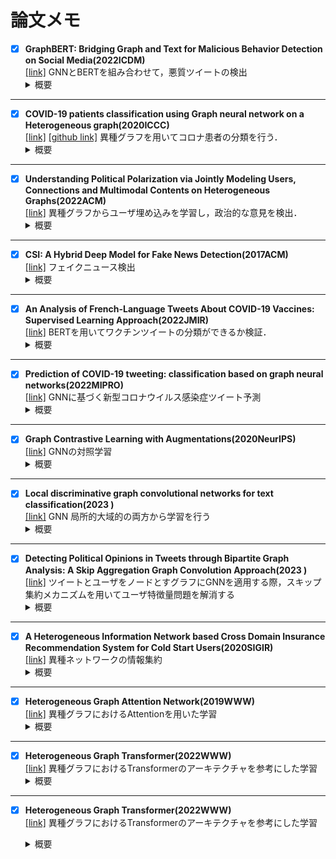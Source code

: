 # 論文メモ
 - [x] **GraphBERT: Bridging Graph and Text for Malicious Behavior Detection on Social Media(2022ICDM)**  
   [[link]](https://ieeexplore.ieee.org/document/10027673)
GNNとBERTを組み合わせて，悪質ツイートの検出
   <details><summary>概要</summary><div>
   ツイートの情報(ハッシュタグやエンティティなど)を，ツイートノードと情報ノードでエッジを形成し異種グラフで表現．これでグラフベースの関係情報を得る．この情報とBERTを組み合わせて悪質ツイート，ユーザの分類を行う．BERT単体，またはBERT+CNN や BERT+LSTMの手法よりも良い結果に．つまり，GNNから有用な構造情報を取得できているということに
---
- [x] **COVID-19 patients classification using Graph neural network on a Heterogeneous graph(2020ICCC)**  
   [[link]](https://www.dbpia.co.kr/journal/articleDetail?nodeId=NODE10506109)
   [[github link]](https://github.com/KienMN/COVID-19-in-Korea-graph)
   異種グラフを用いてコロナ患者の分類を行う．
   <details><summary>概要</summary><div>
   コロナ患者と，患者の住む市，市のある県などをノードとして異種グラフを作成．GNNより患者の感染症例を分類．複雑なアプローチを施したが結果は改善されず．つまり，今回作成した異種グラフではニューラルネットワークの学習が困難だった．原因としてはクラスの不均衡さ，不十分な特徴量が考えられる．感染者の居住地情報が感染症例の分類に役立つと考えていたが，その情報のみでは不十分だった模様．データセットの改善や強力なGNNが解決策となると考えられる．
---
- [x] **Understanding Political Polarization via Jointly Modeling Users, Connections and Multimodal Contents on Heterogeneous Graphs(2022ACM)**  
   [[link]](https://dl.acm.org/doi/abs/10.1145/3503161.3547898)
   異種グラフからユーザ埋め込みを学習し，政治的な意見を検出．
   <details><summary>概要</summary><div>
    最終的にはその結果から政治的偏向の理解を深めることが目的.コンテンツ(ツイート)のみでなく，ユーザとツイートがエッジで結ばれた異種グラフを作成．ユーザノードの初期特徴量はフォローフォロワー数やプロフィール文，ツイートノードはテキスト情報と投稿したユーザ情報から算出．この異種グラフにGNNを適用し政治的偏向の理解に有効なembeddingを得る．同種のGNNフレームワークを凌駕する精度でユーザー埋め込みを学習．
---
- [x] **CSI: A Hybrid Deep Model for Fake News Detection(2017ACM)**  
   [[link]](https://arxiv.org/abs/1703.06959)
   フェイクニュース検出
   <details><summary>概要</summary><div>
    フェイクニュースの自動検出の際に，Capture，Score，Integrateという3つのモジュールからモデルを提案する．Captureは，RNNを用いてニュース記事に対するユーザの時間的表現を取得，Scoreはユーザの行動に基づいてスコアを学習し，Integrateはこの2つのモジュールの統合を行い，出力で記事がFakeかどうかを判断．ユーザの特徴量は，ユーザについては，どの記事に関与したかに着目していた
---
- [x] **An Analysis of French-Language Tweets About COVID-19 Vaccines: Supervised Learning Approach(2022JMIR)**  
   [[link]](https://medinform.jmir.org/2022/5/e37831)
   BERTを用いてワクチンツイートの分類ができるか検証．
   <details><summary>概要</summary><div>
    ワクチン関連のツイートの特徴として，賛成反対いがいにも，曖昧，皮肉，無関係といったツイートが多くありこれらもうまく分類できるかどうかを検証．CamemBERT というフランス語BERTモデルを微調整して使用．ツイートは，(1) 賛成 反対 中立， (2) コンテンツの種類 (科学的，政治的，社会的，またはワクチン接種の状況) に分類．(1)の分類は困難，(2)の分類は(1)よりかは高いがまずまずの結果に．そこで，ツイート本文が170文字以上のものに限定して再度実験を行うと，結果が改善された．コメント：ツイートのラベル参考になりそう．ちなみにラベル付けは手動で行っていた．
---
- [x] **Prediction of COVID-19 tweeting: classification based on graph neural networks(2022MIPRO)**  
   [[link]](https://ieeexplore.ieee.org/abstract/document/9803426)
   GNNに基づく新型コロナウイルス感染症ツイート予測
   <details><summary>概要</summary><div>
    あるユーザが，今後コロナ関連のツイートをするかどうかを予測するモデルを構築．特に，node2vecを使用し，ユーザのフォロワーネットワークから抽出された特性のベクトルとしてユーザをモデル化している．
---
- [x] **Graph Contrastive Learning with Augmentations(2020NeurIPS)**  
   [[link]](https://arxiv.org/abs/2010.13902)
   GNNの対照学習
   <details><summary>概要</summary><div>
    対照学習の概念をGNNに適用．Graph Contrastive Learning（GCL）としている．グラフにおける不変表現の学習を促進させることが目的であり，実験により汎化性と頑健性が示された．拡張に関してはノードやエッジの削除，追加などが挙げられており，もう少し検討が必要な模様
---
- [x] **Local discriminative graph convolutional networks for text classification(2023   )**  
   [[link]](https://link.springer.com/article/10.1007/s00530-023-01112-y)
   GNN 局所的大域的の両方から学習を行う
   <details><summary>概要</summary><div>
    従来のテキスト分類GNNの問題点として，正解ラベルと予測ラベルの適合度にのみ着目している点が挙げられる．つまり，グラフが暗黙的に符号化する局所的なクラス内多様性と局所的なクラス間類似性を無視しているといえる．テキスト分類の精度をより向上させるためには，クラス内とクラス間の両方の多様体構造を考慮することが重要となっている．そこで本論文では局所識別グラフ畳み込みネットワーク(LDGCN)を提案する．テキストデータの局所クラス間散布行列と局所クラス内散布行列を構築し，新しいLDGCNの特徴空間では，同じクラスのテキストは互いに密接にマッピングされ，異なるクラスのテキストはできるだけ離れてマッピングされるよう学習を行う．
---
- [x] **Detecting Political Opinions in Tweets through Bipartite Graph Analysis: A Skip Aggregation Graph Convolution Approach(2023   )**  
   [[link]](https://arxiv.org/abs/2304.11367)
   ツイートとユーザをノードとすグラフにGNNを適用する際，スキップ集約メカニズムを用いてユーザ特徴量問題を解消する
   <details><summary>概要</summary><div>
    ツイート中の政治的意見を検出するために，ユーザーの投稿とリツイートの行動に基づいてユーザーとツイートの二部グラフを構築し，GNNベースのノード分類問題に変換する．GNNを適用する際，ツイート表現を学習するために，新しいスキップ集約メカニズムを提案する．グラフを構築する際，ツイートノードはBERTを用いて初期特徴量を設定することができるが，ユーザノードはテキストではないため初期特徴量を設定することができない．そこで，ツイート表現を学習する際に2近傍先のノード，つまりユーザノードをスキップしたツイートノードの特徴量から学習を行うことで，先ほどの問題を解決する．
---
- [x] **A Heterogeneous Information Network based Cross Domain Insurance Recommendation System for Cold Start Users(2020SIGIR)**  
   [[link]](https://arxiv.org/abs/2007.15293)
   異種ネットワークの情報集約
   <details><summary>概要</summary><div>
    ユーザへの保険推薦のための，異種情報ネットワークに基づくクロスドメイン推薦．
    推薦のために，3つのレベル（関係，ノード，意味）の注意集約(attention aggregation)を採用し，ユーザーと保険商品の表現を得る．具体的には，まず1ホップ異種隣接を集約するための関係的注意を提案する．これは，異なる1ホップ近傍間で同じ集計関数を使用するのではなく，関係の種類ごとに特定の集計関数を学習する．次にメタパスに基づく隣接を集約するためのノード注意，メタパスに基づく隣接集合を集約するための意味的注意を提案する．(メタパスが異なれば，意味も異なるという考えに基づき，メタパスにに基づく隣接の定義を与えている)最後に，関係的注意の集約と意味的注意の集約の結果を元のノード埋め込みに集約し，ノード表現を更新する．
---
- [x] **Heterogeneous Graph Attention Network(2019WWW)**  
   [[link]](https://arxiv.org/abs/1903.07293)
   異種グラフにおけるAttentionを用いた学習
   <details><summary>概要</summary><div>
   ノードとそのメタパスに基づく隣接ノードとの間の重要度を学習する「ノードレベルAttention」と，異なるメタパスの重要度を学習する「セマンティックレベルAttention」が存在する．ノードレベルAttentionでは，各メタパスごと(どのノードを基準に近傍を考えるか)の近傍ノードから，重要なノードを決定，つまり，(1)Aベースにおける近傍ノードのうち重要なもの(2)Dベースにおける近傍ノードのうち重要なものを決定する．そしてそれらの重要性を考慮して，ソースノードに情報を集約させる．「セマンティックレベルAttention」では，「ノードレベルAttention」で得られた各メタパスごとの重要ノードを考慮したソースノードのうち，それぞれのメタパスの重要性を決定する．以上のプロセスで，異種グラフの学習を行う．
---
- [x] **Heterogeneous Graph Transformer(2022WWW)**  
   [[link]](https://arxiv.org/abs/2003.01332)
   異種グラフにおけるTransformerのアーキテクチャを参考にした学習
   <details><summary>概要</summary><div>
   異種グラフにおける学習において，Attentionを計算する際にTransformerのアーキテクチャを用いて異種グラフの各メタパス情報を考慮した学習を行う．具体的には，同種GNNであるGATにおけるAttentionを計算する際，Transformerのアーキテクチャを参考に各ソースノード，ターゲットノードの種類ごとに固有の表現空間に，Query,Keyとしてマッピングする．そして，GATにおけるMessageを計算する際，ターゲットノードの種類ごとに固有の表現空間に，Vakueとしてマッピングする．そうすることで，異種グラフにおける各メタパスごとに固有の表現空間を保持する．
---
- [x] **Heterogeneous Graph Transformer(2022WWW)**  
   [[link]](https://arxiv.org/abs/2003.01332)
   異種グラフにおけるTransformerのアーキテクチャを参考にした学習
   <details><summary>概要</summary><div>
   異種グラフにおける学習において，Attentionを計算する際にTransformerのアーキテクチャを用いて異種グラフの各メタパス情報を考慮した学習を行う．具体的には，同種GNNであるGATにおけるAttentionを計算する際，Transformerのアーキテクチャを参考に各ソースノード，ターゲットノードの種類ごとに固有の表現空間に，Query,Keyとしてマッピングする．そして，GATにおけるMessageを計算する際，ターゲットノードの種類ごとに固有の表現空間に，Vakueとしてマッピングする．そうすることで，異種グラフにおける各メタパスごとに固有の表現空間を保持する．


